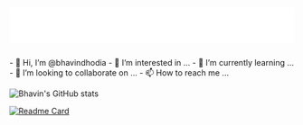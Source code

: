 <h1 align="center">
  <img src="https://raw.githubusercontent.com/bhavindhodia/bhavindhodia/main/name.svg" alt="Bhavin Dhodia" />
</h1>
- 👋 Hi, I’m @bhavindhodia
- 👀 I’m interested in ...
- 🌱 I’m currently learning ...
- 💞️ I’m looking to collaborate on ...
- 📫 How to reach me ...

<!---
bhavindhodia/bhavindhodia is a ✨ special ✨ repository because its `README.md` (this file) appears on your GitHub profile.
You can click the Preview link to take a look at your changes.
--->

![Bhavin's GitHub stats](https://github-readme-stats.vercel.app/api?username=bhavindhodia&show_icons=true&theme=tokyonight)

[![Readme Card](https://github-readme-stats.vercel.app/api/pin/?username=anuraghazra&repo=github-readme-stats)](https://github.com/anuraghazra/github-readme-stats)

